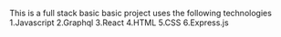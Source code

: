 This is a full stack basic basic project uses the following technologies
1.Javascript
2.Graphql
3.React
4.HTML
5.CSS
6.Express.js
